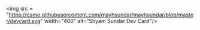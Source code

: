 <img src = "https://camo.githubusercontent.com/mayhsundar/mayhsundar/blob/master/devcard.svg" width="400" alt=“Shyam Sundar Dev Card"/>
